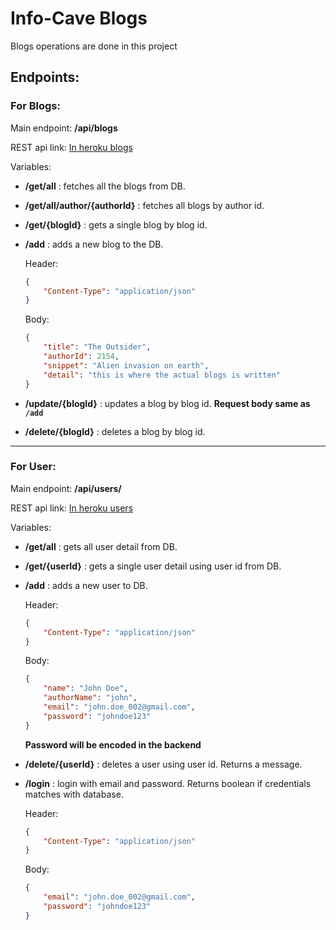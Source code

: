 # Info-Cave Blogs

Blogs operations are done in this project

## Endpoints:

### **For Blogs:**

Main endpoint: **/api/blogs**

REST api link: [In heroku blogs](https://infocave.herokuapp.com/api/blogs)

Variables:

-   **/get/all** : fetches all the blogs from DB.

-   **/get/all/author/{authorId}** : fetches all blogs by author id.

-   **/get/{blogId}** : gets a single blog by blog id.

-   **/add** : adds a new blog to the DB.

    Header:

    ```json
    {
    	"Content-Type": "application/json"
    }
    ```

    Body:

    ```json
    {
    	"title": "The Outsider",
    	"authorId": 2154,
    	"snippet": "Alien invasion on earth",
    	"detail": "this is where the actual blogs is written"
    }
    ```

-   **/update/{blogId}** : updates a blog by blog id. **Request body same as `/add`**

-   **/delete/{blogId}** : deletes a blog by blog id.

---

### **For User**:

Main endpoint: **/api/users/**

REST api link: [In heroku users](https://infocave.herokuapp.com/api/users)

Variables:

-   **/get/all** : gets all user detail from DB.

-   **/get/{userId}** : gets a single user detail using user id from DB.

-   **/add** : adds a new user to DB.

    Header:

    ```json
    {
    	"Content-Type": "application/json"
    }
    ```

    Body:

    ```json
    {
    	"name": "John Doe",
    	"authorName": "john",
    	"email": "john.doe_002@gmail.com",
    	"password": "johndoe123"
    }
    ```

    **Password will be encoded in the backend**

-   **/delete/{userId}** : deletes a user using user id. Returns a message.

-   **/login** : login with email and password. Returns boolean if credentials matches with database.

    Header:

    ```json
    {
    	"Content-Type": "application/json"
    }
    ```

    Body:

    ```json
    {
    	"email": "john.doe_002@gmail.com",
    	"password": "johndoe123"
    }
    ```
